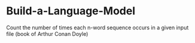 # Build-a-Language-Model
Count the number of times each n-word sequence occurs in a given input file (book of Arthur Conan Doyle)
